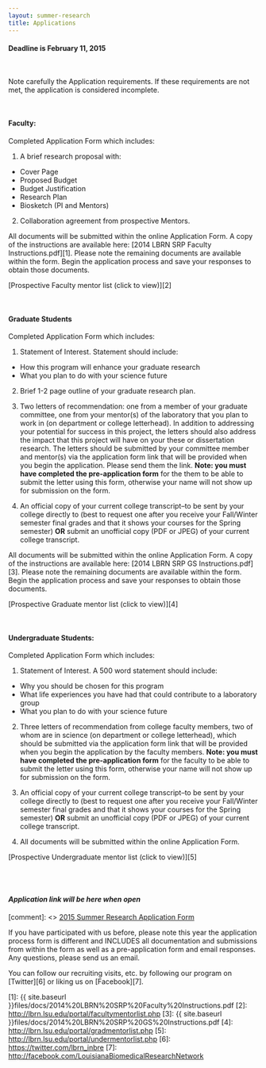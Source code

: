 ```yaml
---
layout: summer-research
title: Applications
---
```


<div class="alert alert-warning alert-block">
  <h4><strong>Deadline is February 11, 2015</strong></h4>
  <br>
  <p>
    Note carefully the Application requirements. If these requirements are not met, the application is considered incomplete.
  </p>
</div>


<br>


#### **Faculty:** ####

Completed Application Form which includes:

1. A brief research proposal with:
  - Cover Page
  - Proposed Budget
  - Budget Justification
  - Research Plan
  - Biosketch (PI and Mentors)
  
2. Collaboration agreement from prospective Mentors.

All documents will be submitted within the online Application Form. A copy of the instructions are available here: [2014 LBRN SRP Faculty Instructions.pdf][1]. Please note the remaining documents are available within the form. Begin the application process and save your responses to obtain those documents.

[Prospective Faculty mentor list (click to view)][2]


<br>


#### **Graduate Students** ####

Completed Application Form which includes:

1. Statement of Interest. Statement should include:
  - How this program will enhance your graduate research
  - What you plan to do with your science future

2. Brief 1-2 page outline of your graduate research plan.

3. Two letters of recommendation: one from a member of your graduate committee, one from your mentor(s) of the laboratory that you plan to work in (on department or college letterhead). In addition to addressing your potential for success in this project, the letters should also address the impact that this project will have on your these or dissertation research. The letters should be submitted by your committee member and mentor(s) via the application form link that will be provided when you begin the application. Please send them the link. **Note: you must have completed the pre-application form** for the them to be able to submit the letter using this form, otherwise your name will not show up for submission on the form.

4. An official copy of your current college transcript–to be sent by your college directly to (best to request one after you receive your Fall/Winter semester final grades and that it shows your courses for the Spring semester) **OR** submit an unofficial copy (PDF or JPEG) of your current college transcript.

All documents will be submitted within the online Application Form. A copy of the instructions are available here: [2014 LBRN SRP GS Instructions.pdf][3]. Please note the remaining documents are available within the form. Begin the application process and save your responses to obtain those documents.

[Prospective Graduate mentor list (click to view)][4]


<br>


#### **Undergraduate Students:** ####

Completed Application Form which includes:

1. Statement of Interest. A 500 word statement should include:
  - Why you should be chosen for this program
  - What life experiences you have had that could contribute to a laboratory group
  - What you plan to do with your science future


2. Three letters of recommendation from college faculty members, two of whom are in science (on department or college letterhead), which should be submitted via the application form link that will be provided when you begin the application by the faculty members. **Note: you must have completed the pre-application form** for the faculty to be able to submit the letter using this form, otherwise your name will not show up for submission on the form.

3. An official copy of your current college transcript–to be sent by your college directly to (best to request one after you receive your Fall/Winter semester final grades and that it shows your courses for the Spring semester) **OR** submit an unofficial copy (PDF or JPEG) of your current college transcript.

4. All documents will be submitted within the online Application Form.

[Prospective Undergraduate mentor list (click to view)][5]


<br>
<br>

#### *Application link will be here when open* ####

[comment]: <> <a href="https://redcap.lbrn.lsu.edu/surveys/?s=DTy65XzXiA" class="btn btn-large #btn-primary" style="margin-bottom: 30px">2015 Summer Research Application Form</a>


If you have participated with us before, please note this year the application process form is different and INCLUDES all documentation and submissions from within the form as well as a pre-application form and email responses. Any questions, please send us an email.

You can follow our recruiting visits, etc. by following our program on [Twitter][6] or liking us on [Facebook][7].


[1]: {{ site.baseurl }}files/docs/2014%20LBRN%20SRP%20Faculty%20Instructions.pdf
[2]: http://lbrn.lsu.edu/portal/facultymentorlist.php
[3]: {{ site.baseurl }}files/docs/2014%20LBRN%20SRP%20GS%20Instructions.pdf
[4]: http://lbrn.lsu.edu/portal/gradmentorlist.php
[5]: http://lbrn.lsu.edu/portal/undermentorlist.php
[6]: https://twitter.com/lbrn_inbre
[7]: http://facebook.com/LouisianaBiomedicalResearchNetwork
